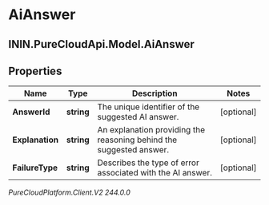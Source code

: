 # AiAnswer

## ININ.PureCloudApi.Model.AiAnswer

## Properties

|Name | Type | Description | Notes|
|------------ | ------------- | ------------- | -------------|
| **AnswerId** | **string** | The unique identifier of the suggested AI answer. | [optional] |
| **Explanation** | **string** | An explanation providing the reasoning behind the suggested answer. | [optional] |
| **FailureType** | **string** | Describes the type of error associated with the AI answer. | [optional] |



_PureCloudPlatform.Client.V2 244.0.0_
